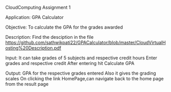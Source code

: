 CloudComputing Assignment 1

Application: GPA Calculator

Objective: To calculate the GPA for the grades awarded

Description: Find the desciption in the file  https://github.com/sathwikpati22/GPACalculator/blob/master/CloudVirtualHosting%20Description.pdf

Input:
It can take grades of 5 subjects and respective credit hours
Enter grades and respective credit 
After entering hit Calculate GPA


Output:
GPA for the respective grades entered
Also it gives the grading scales
On clicking the link HomePage,can navigate back to the home page from the result page











